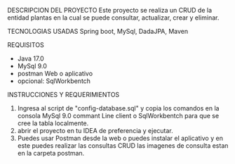 DESCRIPCION DEL PROYECTO
Este proyecto se realiza un CRUD de la entidad plantas en la cual se puede consultar, actualizar, crear y eliminar.

TECNOLOGIAS USADAS
Spring boot, MySql,  DadaJPA, Maven

REQUISITOS 
- Java 17.0
- MySql 9.0
- postman Web o aplicativo
- opcional: SqlWorkbentch

INSTRUCCIONES Y REQUERIMIENTOS

1. Ingresa al script de "config-database.sql" y copia los comandos en la consola MySql 9.0 commant Line client o SqlWorkbentch  para que se cree la tabla localmente.
2. abrir el proyecto en tu IDEA de preferencia y ejecutar.
3. Puedes usar Postman desde la web o puedes instalar  el aplicativo y en este puedes realizar las consultas  CRUD las imagenes de consulta estan en la carpeta postman.

